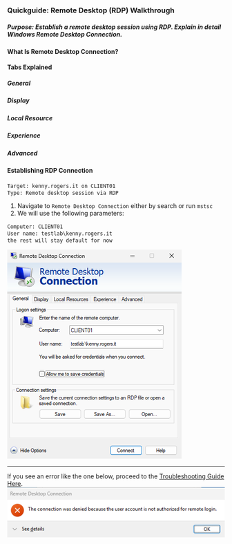 ### Quickguide: Remote Desktop (RDP) Walkthrough
##### Purpose: Establish a remote desktop session using RDP. Explain in detail Windows Remote Desktop Connection.

#### What Is Remote Desktop Connection?
#### Tabs Explained
##### General
##### Display
##### Local Resource
##### Experience
##### Advanced

#### Establishing RDP Connection
```
Target: kenny.rogers.it on CLIENT01
Type: Remote desktop session via RDP
```
1. Navigate to `Remote Desktop Connection` either by search or run `mstsc`
2. We will use the following parameters:
```
Computer: CLIENT01
User name: testlab\kenny.rogers.it
the rest will stay default for now
```
![mstsc](https://github.com/nickbruggen90/LabsVol8021Q/blob/main/Project%201.1%3A%20Active%20Directory%20and%20Windows%2010%20Integration/Images2/Screenshot%202025-07-23%20113144.png)  

---
If you see an error like the one below, proceed to the [Troubleshooting Guide Here](https://github.com/nickbruggen90/LabsVol8021Q/blob/main/Project%201.1%3A%20Active%20Directory%20and%20Windows%2010%20Integration/Troubleshooting/RDP%20Connection%20Denied%20-%20Not%20Authorized.md).
![error](https://github.com/nickbruggen90/LabsVol8021Q/blob/main/Project%201.1%3A%20Active%20Directory%20and%20Windows%2010%20Integration/Images2/Screenshot%202025-07-23%20113818.png)
